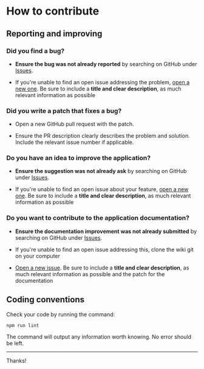 # How to contribute

## Reporting and improving

### Did you find a bug?

-   **Ensure the bug was not already reported** by searching on GitHub under [Issues](https://github.com/MacFJA/svelte-adapter-neutralino/issues).

-   If you're unable to find an open issue addressing the problem, [open a new one](https://github.com/MacFJA/svelte-adapter-neutralino/issues/new). Be sure to include a **title and clear description**, as much relevant information as possible

### Did you write a patch that fixes a bug?

-   Open a new GitHub pull request with the patch.

-   Ensure the PR description clearly describes the problem and solution. Include the relevant issue number if applicable.

### Do you have an idea to improve the application?

-   **Ensure the suggestion was not already ask** by searching on GitHub under [Issues](https://github.com/MacFJA/svelte-adapter-neutralino/issues).

-   If you're unable to find an open issue about your feature, [open a new one](https://github.com/MacFJA/svelte-adapter-neutralino/issues/new). Be sure to include a **title and clear description**, as much relevant information as possible

### Do you want to contribute to the application documentation?

-   **Ensure the documentation improvement was not already submitted** by searching on GitHub under [Issues](https://github.com/MacFJA/svelte-adapter-neutralino/issues).

-   If you're unable to find an open issue addressing this, clone the wiki git on your computer

-   [Open a new issue](https://github.com/MacFJA/svelte-adapter-neutralino/issues/new). Be sure to include a **title and clear description**, as much relevant information as possible and the patch for the documentation

## Coding conventions

Check your code by running the command:

```sh
npm run lint
```

The command will output any information worth knowing. No error should be left.

---

Thanks!
